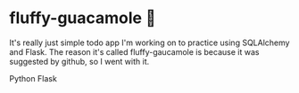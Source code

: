 
# fluffy-guacamole 🥑
It's really just simple todo app I'm working on to practice using SQLAlchemy and Flask. The reason it's called fluffy-gaucamole is because it was suggested by github, so I went with it. 

Python Flask
